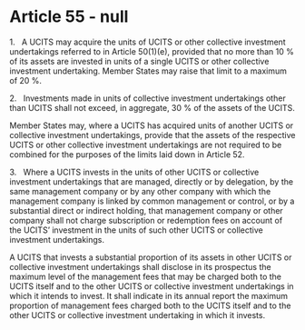 # Article 55 - null


1.   A UCITS may acquire the units of UCITS or other collective investment undertakings referred to in Article 50(1)(e), provided that no more than 10 % of its assets are invested in units of a single UCITS or other collective investment undertaking. Member States may raise that limit to a maximum of 20 %.

2.   Investments made in units of collective investment undertakings other than UCITS shall not exceed, in aggregate, 30 % of the assets of the UCITS.

Member States may, where a UCITS has acquired units of another UCITS or collective investment undertakings, provide that the assets of the respective UCITS or other collective investment undertakings are not required to be combined for the purposes of the limits laid down in Article 52.

3.   Where a UCITS invests in the units of other UCITS or collective investment undertakings that are managed, directly or by delegation, by the same management company or by any other company with which the management company is linked by common management or control, or by a substantial direct or indirect holding, that management company or other company shall not charge subscription or redemption fees on account of the UCITS’ investment in the units of such other UCITS or collective investment undertakings.

A UCITS that invests a substantial proportion of its assets in other UCITS or collective investment undertakings shall disclose in its prospectus the maximum level of the management fees that may be charged both to the UCITS itself and to the other UCITS or collective investment undertakings in which it intends to invest. It shall indicate in its annual report the maximum proportion of management fees charged both to the UCITS itself and to the other UCITS or collective investment undertaking in which it invests.
